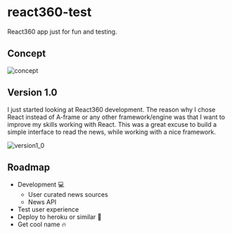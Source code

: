 # react360-test
React360 app just for fun and testing.


## Concept

![concept](https://i.imgur.com/x4cCa9B.png "News VR concept")

## Version 1.0

I just started looking at React360 development. The reason why I chose React instead of A-frame or any other framework/engine was that I want to improve my skills working with React. This was a great excuse to build a simple interface to read the news, while working with a nice framework.

![version1_0](https://media.giphy.com/media/1rNzT1tJATNIBu0FTz/giphy.gif "Version 1.0")


## Roadmap

- Development :computer:
  - User curated news sources
  - News API
- Test user experience
- Deploy to heroku or similar :rocket:
- Get cool name :fire:
